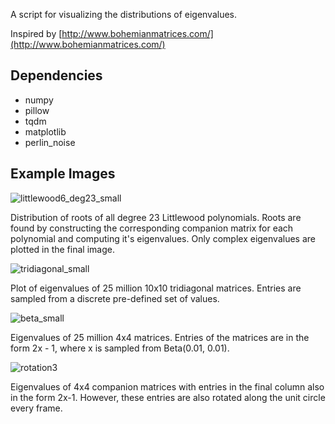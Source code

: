 A script for visualizing the distributions of eigenvalues. 

Inspired by [http://www.bohemianmatrices.com/](http://www.bohemianmatrices.com/)

## Dependencies
- numpy
- pillow
- tqdm
- matplotlib
- perlin_noise

## Example Images


![littlewood6_deg23_small](https://user-images.githubusercontent.com/11508260/120935883-b9008300-c6b9-11eb-8cf5-f5dea203e26c.png)

Distribution of roots of all degree 23 Littlewood polynomials. Roots are found by constructing the corresponding companion matrix for each polynomial and computing it's eigenvalues. Only complex eigenvalues are plotted in the final image. 


![tridiagonal_small](https://user-images.githubusercontent.com/11508260/120935893-bef66400-c6b9-11eb-9b36-93ba5617214e.png)

Plot of eigenvalues of 25 million 10x10 tridiagonal matrices. Entries are sampled from a discrete pre-defined set of values. 

![beta_small](https://user-images.githubusercontent.com/11508260/120935900-c6b60880-c6b9-11eb-88af-71790ee50dfa.png)

Eigenvalues of 25 million 4x4 matrices. Entries of the matrices are in the form 2x - 1, where x is sampled from Beta(0.01, 0.01). 

![rotation3](https://user-images.githubusercontent.com/11508260/120935909-d03f7080-c6b9-11eb-8368-53b1b0ff5ba7.gif)

Eigenvalues of 4x4 companion matrices with entries in the final column also in the form 2x-1. However, these entries are also rotated along the unit circle every frame. 
